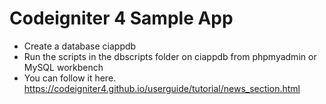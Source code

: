 # Codeigniter 4 Sample App

* Create a database ciappdb
* Run the scripts in the dbscripts folder on ciappdb from phpmyadmin or MySQL workbench
* You can follow it here. https://codeigniter4.github.io/userguide/tutorial/news_section.html
